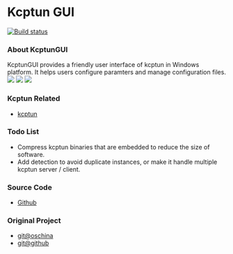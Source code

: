 Kcptun GUI
=======================

[![Build status](https://ci.appveyor.com/api/projects/status/ol8pcjtmalhuke8o?svg=true)](https://ci.appveyor.com/project/menghang/kcptungui)

### About KcptunGUI
KcptunGUI provides a friendly user interface of kcptun in Windows platform. It helps users configure paramters and manage configuration files.
![](http://p1.bpimg.com/1949/936f3c57f1857a54.png)
![](http://p1.bpimg.com/1949/670a3dbcb3188b86.png)
![](http://p1.bqimg.com/1949/c6c391506918709d.png)

### Kcptun Related
- [kcptun](https://github.com/xtaci/kcptun)

### Todo List
- Compress kcptun binaries that are embedded to reduce the size of software.
- Add detection to avoid duplicate instances, or make it handle multiple kcptun server / client.

### Source Code
- [Github](https://github.com/menghang/kcptungui)

### Original Project
- [git@oschina](http://git.oschina.net/ragnaroks/KcptunGUI)
- [git@github](https://github.com/ragnaroks/kcptungui)
